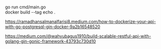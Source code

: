 [](https://medium.com/@shershnev/layered-architecture-implementation-in-golang-6318a72c1e10)

  go run cmd/main.go  
  docker build --tag echo . 

https://ramadhansalmanalfarisi8.medium.com/how-to-dockerize-your-api-with-go-postgresql-gin-docker-9a2b16548520

https://medium.com/@wahyubagus1910/build-scalable-restful-api-with-golang-gin-gonic-framework-43793c730d10
